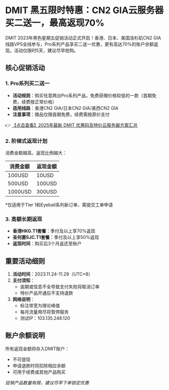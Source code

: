 # DMIT 黑五限时特惠：CN2 GIA云服务器买二送一，最高返现70%

DMIT 2023年黑色星期五促销活动正式开启！香港、日本、美国洛杉矶CN2 GIA线路VPS全线参与，Pro系列产品享买二送一优惠，更有高达70%的账户余额返现。活动仅限时5天，建议尽早抢购。

## 核心促销活动

### 1. Pro系列买二送一
- **活动规则**：购买任意两台Pro系列产品，免费获赠价格较低的一款（首期免费，续费按正常价格）
- **适用线路**：香港CN2 GIA/日本CN2 GIA/美西CN2 GIA
- **注意事项**：赠品仅限首期免费，续费需按原价支付

👉 [【点击查看】2025年最新 DMIT 优惠码及特价云服务器方案汇总](https://bit.ly/dmit_coupon)

### 2. 阶梯式返现计划
消费金额越高，返现比例越大：

| 消费金额 | 返现金额 |
|---------|---------|
| 100USD  | 10USD   |
| 500USD  | 100USD  |
| 1000USD | 300USD  |

*仅适用于Tier 1和Eyeball系列新订单，需提交工单申请

### 3. 高额长期返现
- **香港HKG.T1套餐**：季付及以上享70%返现
- **圣何塞SJC.T1套餐**：季付及以上享50%返现
- **返现时间**：购买后3个月返还至账户

## 重要活动细则
1. **活动时间**：2023.11.24-11.29（UTC+8）
2. **支付须知**：
   - 逾期或信息不全导致支付失败将取消订单
   - 特价产品开通后不支持退款
3. **网络说明**：
   - 标注带宽为理论峰值
   - 每月流量用尽将暂停服务
   - 测试IP：103.135.248.120

## 账户余额说明
所有返现金额将存入DMIT账户：
- 不可提现
- 申请退款时将扣除相应余额
- 可用于续费或其他产品购买

*促销产品数量有限，建议尽早下单锁定优惠*